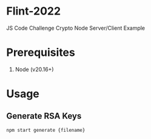 # Flint-2022
JS Code Challenge Crypto Node Server/Client Example


# Prerequisites
1. Node (v20.16+)


# Usage

## Generate RSA Keys
``` npm start generate {filename} ```